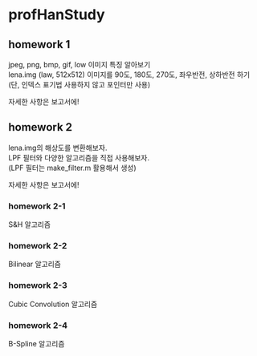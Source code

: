 # profHanStudy

## homework 1

jpeg, png, bmp, gif, low 이미지 특징 알아보기 </br>
lena.img (law, 512x512) 이미지를 90도, 180도, 270도, 좌우반전, 상하반전 하기 <br/>
(단, 인덱스 표기법 사용하지 않고 포인터만 사용) <br/>

자세한 사항은 보고서에!

## homework 2

lena.img의 해상도를 변환해보자. </br>
LPF 필터와 다양한 알고리즘을 직접 사용해보자. </br>
(LPF 필터는 make_filter.m 활용해서 생성) </br>

자세한 사항은 보고서에!

### homework 2-1

S&H 알고리즘

### homework 2-2 

Bilinear 알고리즘

### homework 2-3

Cubic Convolution 알고리즘

### homework 2-4

B-Spline 알고리즘
